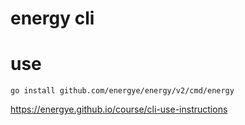 # energy cli

# use

```
go install github.com/energye/energy/v2/cmd/energy
```

https://energye.github.io/course/cli-use-instructions